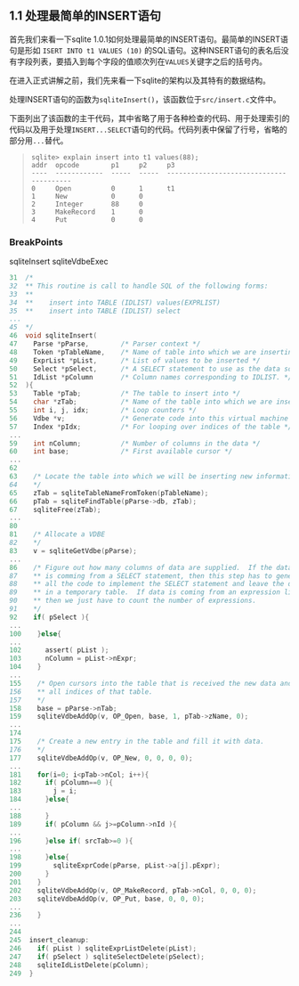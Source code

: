 ## 1.1 处理最简单的INSERT语句

首先我们来看一下sqlite 1.0.1如何处理最简单的INSERT语句。最简单的INSERT语句是形如
`ISERT INTO t1 VALUES (10)`
的SQL语句。这种INSERT语句的表名后没有字段列表，要插入到每个字段的值顺次列在`VALUES`关键字之后的括号内。

在进入正式讲解之前，我们先来看一下sqlite的架构以及其特有的数据结构。

处理INSERT语句的函数为`sqliteInsert()`，该函数位于`src/insert.c`文件中。

下面列出了该函数的主干代码，其中省略了用于各种检查的代码、用于处理索引的代码以及用于处理`INSERT...SELECT`语句的代码。代码列表中保留了行号，省略的部分用`...`替代。


> ```
> sqlite> explain insert into t1 values(88);
> addr  opcode        p1     p2     p3                                      
> ----  ------------  -----  -----  ----------------------------------------
> 0     Open          0      1      t1                                      
> 1     New           0      0                                              
> 2     Integer       88     0                                              
> 3     MakeRecord    1      0                                              
> 4     Put           0      0     
> ```

### BreakPoints
sqliteInsert
sqliteVdbeExec


```c
31  /*
32  ** This routine is call to handle SQL of the following forms:
33  **
34  **    insert into TABLE (IDLIST) values(EXPRLIST)
35  **    insert into TABLE (IDLIST) select
...
45  */
46  void sqliteInsert(
47    Parse *pParse,        /* Parser context */
48    Token *pTableName,    /* Name of table into which we are inserting */
49    ExprList *pList,      /* List of values to be inserted */
50    Select *pSelect,      /* A SELECT statement to use as the data source */
51    IdList *pColumn       /* Column names corresponding to IDLIST. */
52  ){
53    Table *pTab;          /* The table to insert into */
54    char *zTab;           /* Name of the table into which we are inserting */
55    int i, j, idx;        /* Loop counters */
56    Vdbe *v;              /* Generate code into this virtual machine */
57    Index *pIdx;          /* For looping over indices of the table */
...
59    int nColumn;          /* Number of columns in the data */
60    int base;             /* First available cursor */
...
62  
63    /* Locate the table into which we will be inserting new information.
64    */
65    zTab = sqliteTableNameFromToken(pTableName);
66    pTab = sqliteFindTable(pParse->db, zTab);
67    sqliteFree(zTab);
...
80  
81    /* Allocate a VDBE
82    */
83    v = sqliteGetVdbe(pParse);
...
86    /* Figure out how many columns of data are supplied.  If the data
87    ** is comming from a SELECT statement, then this step has to generate
88    ** all the code to implement the SELECT statement and leave the data
89    ** in a temporary table.  If data is coming from an expression list,
90    ** then we just have to count the number of expressions.
91    */
92    if( pSelect ){
...
100    }else{
...
102      assert( pList );
103      nColumn = pList->nExpr;
104    } 
...
155    /* Open cursors into the table that is received the new data and
156    ** all indices of that table.
157    */
158    base = pParse->nTab;
159    sqliteVdbeAddOp(v, OP_Open, base, 1, pTab->zName, 0);
...
174  
175    /* Create a new entry in the table and fill it with data.
176    */
177    sqliteVdbeAddOp(v, OP_New, 0, 0, 0, 0);
...
181    for(i=0; i<pTab->nCol; i++){
182      if( pColumn==0 ){
183        j = i;
184      }else{
...
188      }
189      if( pColumn && j>=pColumn->nId ){
...
196      }else if( srcTab>=0 ){
...
198      }else{
199        sqliteExprCode(pParse, pList->a[j].pExpr);
200      }
201    }
202    sqliteVdbeAddOp(v, OP_MakeRecord, pTab->nCol, 0, 0, 0);
203    sqliteVdbeAddOp(v, OP_Put, base, 0, 0, 0);
...
236    }
...
244  
245  insert_cleanup:
246    if( pList ) sqliteExprListDelete(pList);
247    if( pSelect ) sqliteSelectDelete(pSelect);
248    sqliteIdListDelete(pColumn);
249  }
```


